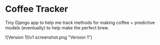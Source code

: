 # Coffee Tracker
Tiny Django app to help me track methods for making coffee + predictive models (eventually) to help make the perfect brew.

![Version 1](v1 screenshot.png "Version 1")
